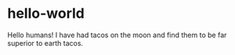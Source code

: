 # hello-world

Hello humans! I have had tacos on the moon and find them to be far superior to earth tacos.
